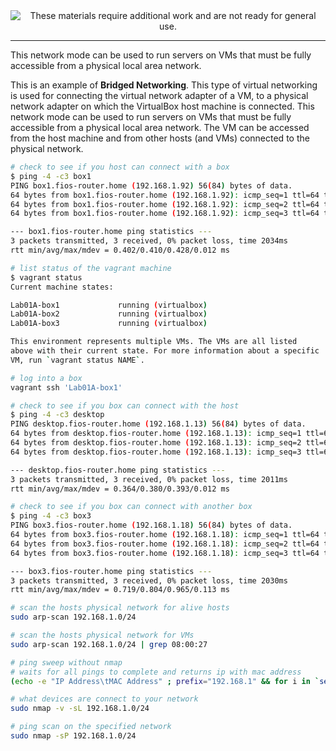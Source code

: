 
<!--
Maintainer:   jeffskinnerbox@yahoo.com / www.jeffskinnerbox.me
Version:      0.0.1
-->


<div align="center">
<img src="http://www.foxbyrd.com/wp-content/uploads/2018/02/file-4.jpg" title="These materials require additional work and are not ready for general use." align="center">
</div>


----


This network mode can be used to run servers on VMs that must be fully accessible from a physical local area network.

This is an example of **Bridged Networking**.
This type of virtual networking is used for connecting the virtual network adapter of a VM,
to a physical network adapter on which the VirtualBox host machine is connected.
This network mode can be used to run servers on VMs that must be fully accessible from a physical local area network.
The VM can be accessed from the host machine and from other hosts (and VMs) connected to the physical network.

```bash
# check to see if you host can connect with a box
$ ping -4 -c3 box1
PING box1.fios-router.home (192.168.1.92) 56(84) bytes of data.
64 bytes from box1.fios-router.home (192.168.1.92): icmp_seq=1 ttl=64 time=0.428 ms
64 bytes from box1.fios-router.home (192.168.1.92): icmp_seq=2 ttl=64 time=0.402 ms
64 bytes from box1.fios-router.home (192.168.1.92): icmp_seq=3 ttl=64 time=0.402 ms

--- box1.fios-router.home ping statistics ---
3 packets transmitted, 3 received, 0% packet loss, time 2034ms
rtt min/avg/max/mdev = 0.402/0.410/0.428/0.012 ms
```

```bash
# list status of the vagrant machine
$ vagrant status
Current machine states:

Lab01A-box1             running (virtualbox)
Lab01A-box2             running (virtualbox)
Lab01A-box3             running (virtualbox)

This environment represents multiple VMs. The VMs are all listed
above with their current state. For more information about a specific
VM, run `vagrant status NAME`.

# log into a box
vagrant ssh 'Lab01A-box1'

# check to see if you box can connect with the host
$ ping -4 -c3 desktop
PING desktop.fios-router.home (192.168.1.13) 56(84) bytes of data.
64 bytes from desktop.fios-router.home (192.168.1.13): icmp_seq=1 ttl=64 time=0.393 ms
64 bytes from desktop.fios-router.home (192.168.1.13): icmp_seq=2 ttl=64 time=0.383 ms
64 bytes from desktop.fios-router.home (192.168.1.13): icmp_seq=3 ttl=64 time=0.364 ms

--- desktop.fios-router.home ping statistics ---
3 packets transmitted, 3 received, 0% packet loss, time 2011ms
rtt min/avg/max/mdev = 0.364/0.380/0.393/0.012 ms

# check to see if you box can connect with another box
$ ping -4 -c3 box3
PING box3.fios-router.home (192.168.1.18) 56(84) bytes of data.
64 bytes from box3.fios-router.home (192.168.1.18): icmp_seq=1 ttl=64 time=0.965 ms
64 bytes from box3.fios-router.home (192.168.1.18): icmp_seq=2 ttl=64 time=0.728 ms
64 bytes from box3.fios-router.home (192.168.1.18): icmp_seq=3 ttl=64 time=0.719 ms

--- box3.fios-router.home ping statistics ---
3 packets transmitted, 3 received, 0% packet loss, time 2030ms
rtt min/avg/max/mdev = 0.719/0.804/0.965/0.113 ms
```

```bash
# scan the hosts physical network for alive hosts
sudo arp-scan 192.168.1.0/24

# scan the hosts physical network for VMs
sudo arp-scan 192.168.1.0/24 | grep 08:00:27

# ping sweep without nmap
# waits for all pings to complete and returns ip with mac address
(echo -e "IP Address\tMAC Address" ; prefix="192.168.1" && for i in `seq 254`; do (sleep 0.5 && ping -c1 -w1 $prefix.$i &> /dev/null && arp -n | awk ' /'$prefix'.'$i' / { print $1 "\t" $3 } ') & done; wait)

# what devices are connect to your network
sudo nmap -v -sL 192.168.1.0/24

# ping scan on the specified network
sudo nmap -sP 192.168.1.0/24
```
